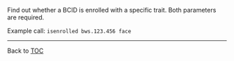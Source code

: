 Find out whether a BCID is enrolled with a specific trait. Both parameters are
required.

Example call: `isenrolled bws.123.456 face`

---

Back to [TOC](./toc.md)